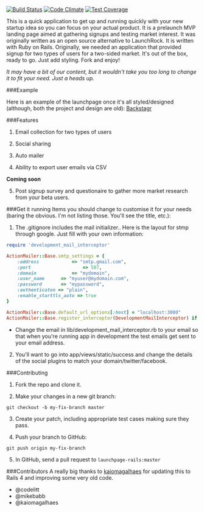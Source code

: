 [![Build Status](https://semaphoreci.com/api/v1/projects/a51d3df9-aef8-49a3-ab52-fa241c4b00f4/459208/badge.svg)](https://semaphoreci.com/kaiomagalhaes/launchpage-rails)
[![Code Climate](https://codeclimate.com/github/kaiomagalhaes/launchpage-rails/badges/gpa.svg)](https://codeclimate.com/github/kaiomagalhaes/launchpage-rails)
[![Test Coverage](https://codeclimate.com/github/kaiomagalhaes/launchpage-rails/badges/coverage.svg)](https://codeclimate.com/github/kaiomagalhaes/launchpage-rails/coverage)

This is a quick application to get up and running quickly with your new startup idea so you can focus on your actual product. It is a prelaunch MVP landing page aimed at gathering signups and testing market interest. It was originally written as an open source alternative to LaunchRock. It is written with Ruby on Rails. Originally, we needed an application that provided signup for two types of users for a two-sided market. It's out of the box, ready to go.  Just add styling. Fork and enjoy! 

*It may have a bit of our content, but it wouldn't take you too long to change it to fit your need. Just a heads up.*

###Example 

Here is an example of the launchpage once it's all styled/designed (although, both the project and design are old): [Backstagr](http://www.backsta.gr)

###Features

1. Email collection for two types of users

2. Social sharing

3. Auto mailer

4. Ability to export user emails via CSV

  **Coming soon**

5. Post signup survey and questionaire to gather more market research from your beta users.

###Get it running
Items you should change to customise it for your needs (baring the obvious. I'm not listing those. You'll see the title, etc.):

1. The .gitignore includes the mail initializer.. Here is the layout for stmp through google. Just fill with your own information:

```ruby
require 'development_mail_interceptor'

ActionMailer::Base.smtp_settings = {
	:address			=> "smtp.gmail.com",
	:port					=> 587,
	:domain 			=> "mydomain",
	:user_name 		=> "myuser@mydomain.com",
	:password 		=> "mypassword",
	:authenticaton => "plain",
	:enable_starttls_auto => true
}

ActionMailer::Base.default_url_options[:host] = "localhost:3000"
ActionMailer::Base.register_interceptor(DevelopmentMailInterceptor) if Rails.env.development?
```

- Change the email in lib/development_mail_interceptor.rb to your email so that when you're running app in development the test emails get sent to your email address. 

2. You'll want to go into app/views/static/success and change the details of the social plugins to match your domain/twitter/facebook. 


###Contributing

1. Fork the repo and clone it. 

2. Make your changes in a new git branch:

`git checkout -b my-fix-branch master`

3. Create your patch, including appropriate test cases making sure they pass.

4. Push your branch to GitHub:

`git push origin my-fix-branch` 

5. In GitHub, send a pull request to `launchpage-rails:master`


###Contributors
A really big thanks to [kaiomagalhaes](https://github.com/kaiomagalhaes) for updating this to Rails 4 and improving some very old code.

- @codelitt
- @mikebabb
- @kaiomagalhaes
 
